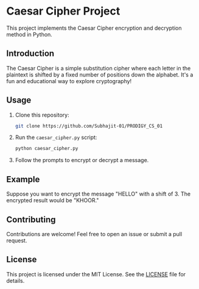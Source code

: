 
# Caesar Cipher Project

This project implements the Caesar Cipher encryption and decryption method in Python.

## Introduction

The Caesar Cipher is a simple substitution cipher where each letter in the plaintext is shifted by a fixed number of positions down the alphabet. It's a fun and educational way to explore cryptography!

## Usage

1. Clone this repository:
   ```bash
   git clone https://github.com/Subhajit-01/PRODIGY_CS_01
   ```

2. Run the `caesar_cipher.py` script:
   ```bash
   python caesar_cipher.py
   ```

3. Follow the prompts to encrypt or decrypt a message.

## Example

Suppose you want to encrypt the message "HELLO" with a shift of 3. The encrypted result would be "KHOOR."

## Contributing

Contributions are welcome! Feel free to open an issue or submit a pull request.

## License

This project is licensed under the MIT License. See the [LICENSE](LICENSE) file for details.

